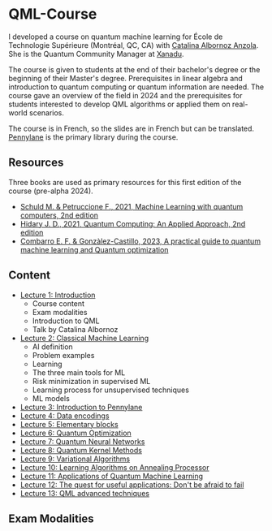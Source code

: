 # QML-Course
I developed a course on quantum machine learning for École de Technologie Supérieure (Montréal, QC, CA) with [Catalina Albornoz Anzola](https://www.linkedin.com/in/catalinaalbornoz/). She is the Quantum Community Manager at [Xanadu](https://xanadu.ai). 

The course is given to students at the end of their bachelor's degree or the beginning of their Master's degree. Prerequisites in linear algebra and introduction to quantum computing or quantum information are needed. The course gave an overview of the field in 2024 and the prerequisites for students interested to develop QML algorithms or applied them on real-world scenarios. 

The course is in French, so the slides are in French but can be translated. [Pennylane](https://pennylane.ai) is the primary library during the course. 

## Resources 
Three books are used as primary resources for this first edition of the course (pre-alpha 2024). 
- [Schuld M. & Petruccione F., 2021, Machine Learning with quantum computers, 2nd edition](https://link.springer.com/book/10.1007/978-3-030-83098-4)
- [Hidary J. D., 2021, Quantum Computing: An Applied Approach, 2nd edition](https://link.springer.com/book/10.1007/978-3-030-83274-2)
- [Combarro E. F. & Gonzàlez-Castillo, 2023, A practical guide to quantum machine learning and Quantum optimization](https://www.packtpub.com/product/a-practical-guide-to-quantum-machine-learning-and-quantum-optimization/9781804613832)

## Content 

- [Lecture 1: Introduction]()
  * Course content
  * Exam modalities
  * Introduction to QML
  * Talk by Catalina Albornoz 
- [Lecture 2: Classical Machine Learning]()
  * AI definition
  * Problem examples
  * Learning
  * The three main tools for ML
  * Risk minimization in supervised ML
  * Learning process for unsupervised techniques
  * ML models 
- [Lecture 3: Introduction to Pennylane]()
- [Lecture 4: Data encodings]()
- [Lecture 5: Elementary blocks]()
- [Lecture 6: Quantum Optimization]()
- [Lecture 7: Quantum Neural Networks]()
- [Lecture 8: Quantum Kernel Methods]()
- [Lecture 9: Variational Algorithms]()
- [Lecture 10: Learning Algorithms on Annealing Processor]()
- [Lecture 11: Applications of Quantum Machine Learning]()
- [Lecture 12: The quest for useful applications: Don't be afraid to fail]()
- [Lecture 13: QML advanced techniques]()


## Exam Modalities 


